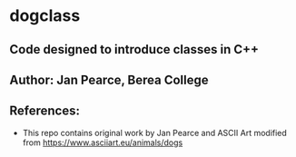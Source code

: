 # dogclass
## Code designed to introduce classes in C++

## Author: Jan Pearce, Berea College


## References:
- This repo contains original work by Jan Pearce and ASCII Art modified from https://www.asciiart.eu/animals/dogs